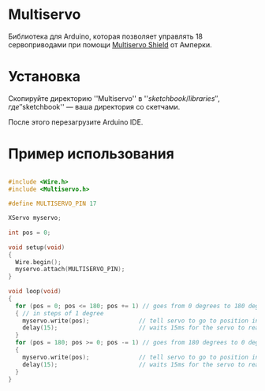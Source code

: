 Multiservo
==========

Библиотека для Arduino, которая позволяет управлять 18 сервоприводами при помощи [Multiservo Shield](http://amperka.ru/product/arduino-multiservo-shield)
от Амперки.

Установка
=========

Скопируйте директорию ''Multiservo'' в ''$sketchbook/libraries'', где ''$sketchbook'' — ваша директория со скетчами.

После этого перезагрузите Arduino IDE.

Пример использования
====================

```cpp

#include <Wire.h>
#include <Multiservo.h>

#define MULTISERVO_PIN 17
 
XServo myservo;
 
int pos = 0;  
 
void setup(void)
{
  Wire.begin();
  myservo.attach(MULTISERVO_PIN);
}
 
void loop(void)
{
  for (pos = 0; pos <= 180; pos += 1) // goes from 0 degrees to 180 degrees
  { // in steps of 1 degree
    myservo.write(pos);              // tell servo to go to position in variable 'pos'
    delay(15);                       // waits 15ms for the servo to reach the position
  }
  for (pos = 180; pos >= 0; pos -= 1) // goes from 180 degrees to 0 degrees
  {
    myservo.write(pos);              // tell servo to go to position in variable 'pos'
    delay(15);                       // waits 15ms for the servo to reach the position
  }
}
```
